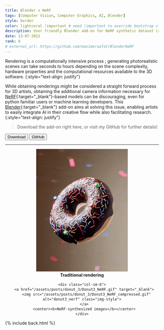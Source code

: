 ```yaml
---
title: Blender x NeRF
tags: [Computer Vision, Computer Graphics, AI, Blender]
style: border
color: lightcoral !important # need !important to override bootstrap class
description: User friendly Blender add-on for NeRF synthetic dataset creation
date: 13-07-2022
rank: 6
# external_url: https://github.com/maximeraafat/BlenderNeRF
---
```


Rendering is a computationally intensive process ; generating photorealistic scenes can take seconds to hours depending on the scene complexity, hardware properties and the computational resources available to the 3D software.
{:style="text-align: justify"}

While obtaining renderings might be considered a straight forward process for 3D artists, obtaining the additional camera information necessary for [NeRF](https://www.matthewtancik.com/nerf){:target="_blank"}-based models can be discouraging, even for python familiar users or machine learning developers. This [Blender](https://www.blender.org){:target="_blank"} add-on aims at solving this issue, enabling artists to easily integrate AI in their creative flow while also facilitating research.
{:style="text-align: justify"}

> Download the add-on right here, or visit my GitHub for further details!

<button type="button" class="btn btn-outline-primary" onclick="location.href='https://github.com/maximeraafat/BlenderNeRF/archive/refs/heads/main.zip'"><span class="fa fa-download"></span> Download</button>
<button type="button" class="btn btn-outline-primary" onclick="window.open('https://github.com/maximeraafat/BlenderNeRF', '_blank'); return false"><span class="fab fa-github"></span> GitHub</button>

<hr>

<div class="container" align="center">
  <div class="row align-items-center">
    <div class="col-sm-6">
      <a href="/assets/posts/donut_3/Donut3.gif" target="_blank">
        <img src="/assets/posts/donut_3/Donut3_compressed.gif" alt="donut3" class="img-style">
      </a>
      <center><b>Traditional rendering</b></center>
    </div>

    <div class="col-sm-6">
      <a href="/assets/posts/donut_3/Donut3_NeRF.gif" target="_blank">
        <img src="/assets/posts/donut_3/Donut3_NeRF_compressed.gif" alt="donut3_nerf" class="img-style">
      </a>
      <center><b>NeRF-synthesized images</b></center>
    </div>

  </div>
</div>

{% include back.html %}
